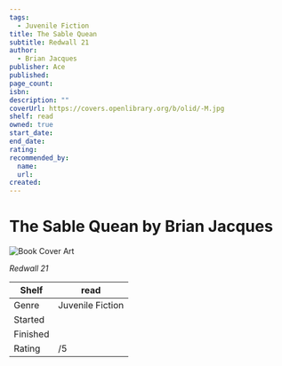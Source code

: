 ```yaml
---
tags:
  - Juvenile Fiction
title: The Sable Quean
subtitle: Redwall 21
author:
  - Brian Jacques
publisher: Ace
published:
page_count:
isbn:
description: ""
coverUrl: https://covers.openlibrary.org/b/olid/-M.jpg
shelf: read
owned: true
start_date:
end_date:
rating:
recommended_by:
  name:
  url:
created:
---
```


# The Sable Quean by Brian Jacques

![Book Cover Art](https://covers.openlibrary.org/b/olid/-M.jpg)

_Redwall 21_

| Shelf | read |
| --- | --- |
| Genre | Juvenile Fiction |
| Started |  |
| Finished |  |
| Rating | /5 |
